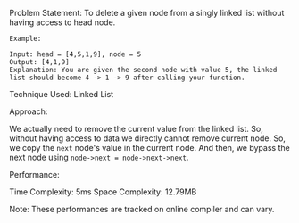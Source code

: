 Problem Statement: To delete a given node from a singly linked list without having access to head node.

```
Example:

Input: head = [4,5,1,9], node = 5
Output: [4,1,9]
Explanation: You are given the second node with value 5, the linked list should become 4 -> 1 -> 9 after calling your function.

```

Technique Used: Linked List

Approach:

We actually need to remove the current value from the linked list. So, without having access to data we directly cannot remove current node. So, we copy the `next` node's value in the current node. And then, we bypass the next node using `node->next = node->next->next`.

Performance:

Time Complexity: 5ms
Space Complexity: 12.79MB

Note: These performances are tracked on online compiler and can vary.
